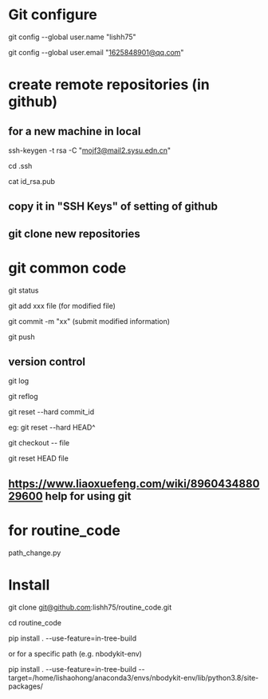 # Git configure
git config --global user.name "lishh75"

git config --global user.email "1625848901@qq.com"

# create remote repositories (in github)

## for a new machine in local
ssh-keygen -t rsa -C "mojf3@mail2.sysu.edn.cn"  

cd .ssh

cat id_rsa.pub

## copy it in "SSH Keys" of setting of github

## git clone new repositories


# git common code 
git status

git add xxx file (for modified file) 

git commit -m "xx" (submit modified information)

git push

## version control
git log

git reflog

git reset --hard commit_id

eg: git reset --hard HEAD^

git checkout -- file

git reset HEAD file

## https://www.liaoxuefeng.com/wiki/896043488029600 help for using git


# for routine_code
path_change.py

# Install
git clone git@github.com:lishh75/routine_code.git

cd routine_code

pip install . --use-feature=in-tree-build

or for a specific path (e.g. nbodykit-env)

pip install . --use-feature=in-tree-build --target=/home/lishaohong/anaconda3/envs/nbodykit-env/lib/python3.8/site-packages/



